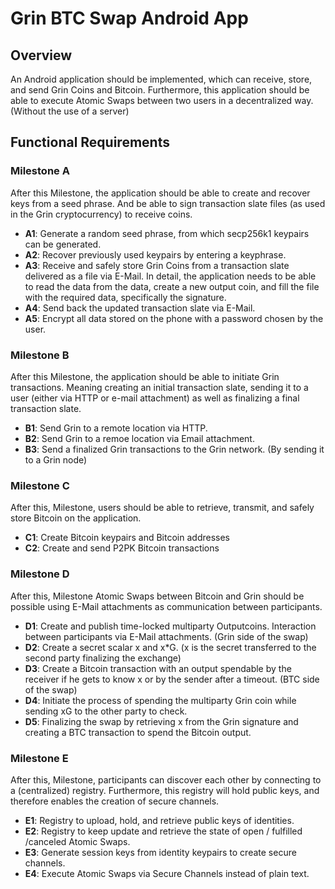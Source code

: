 ﻿# Grin BTC Swap Android App

## Overview

An Android application should be implemented, which can receive, store, and send Grin Coins and Bitcoin. Furthermore, this application should be able to execute Atomic Swaps between two users in a decentralized way. (Without the use of a server)

## Functional Requirements
### Milestone A
After this Milestone, the application should be able to create and recover keys from a seed phrase. And be able to sign transaction slate files (as used in the Grin cryptocurrency) to receive coins.

* **A1**: Generate a random seed phrase, from which secp256k1 keypairs can be generated.
* **A2**: Recover previously used keypairs by entering a keyphrase.
* **A3**: Receive and safely store Grin Coins from a transaction slate delivered as a file via E-Mail. In detail, the application needs to be able to read the data from the data, create a new output coin, and fill the file with the required data, specifically the signature.
* **A4**: Send back the updated transaction slate via E-Mail.
* **A5**: Encrypt all data stored on the phone with a password chosen by the user.
### Milestone B
After this Milestone, the application should be able to initiate Grin transactions. Meaning creating an initial transaction slate, sending it to a user (either via HTTP or e-mail attachment) as well as finalizing a final transaction slate.

* **B1**: Send Grin to a remote location via HTTP.
* **B2**: Send Grin to a remoe location via Email attachment.
* **B3**: Send a finalized Grin transactions to the Grin network. (By sending it to a Grin node)
### Milestone C
After this, Milestone, users should be able to retrieve, transmit, and safely store Bitcoin on the application.

* **C1**: Create Bitcoin keypairs and Bitcoin addresses
* **C2**: Create and send P2PK Bitcoin transactions
### Milestone D
After this, Milestone Atomic Swaps between Bitcoin and Grin should be possible using E-Mail attachments as communication between participants.

* **D1**: Create and publish time-locked multiparty Outputcoins. Interaction between participants via E-Mail attachments. (Grin side of the swap)
* **D2**: Create a secret scalar x and x*G. (x is the secret transferred to the second party finalizing the exchange)
* **D3**: Create a Bitcoin transaction with an output spendable by the receiver if he gets to know x or by the sender after a timeout. (BTC side of the swap)
* **D4**: Initiate the process of spending the multiparty Grin coin while sending xG to the other party to check.
* **D5**: Finalizing the swap by retrieving x from the Grin signature and creating a BTC transaction to spend the Bitcoin output.
### Milestone E
After this, Milestone, participants can discover each other by connecting to a (centralized) registry. Furthermore, this registry will hold public keys, and therefore enables the creation of secure channels.

* **E1**: Registry to upload, hold, and retrieve public keys of identities.
* **E2**: Registry to keep update and retrieve the state of open / fulfilled /canceled Atomic Swaps.
* **E3**: Generate session keys from identity keypairs to create secure channels.
* **E4**: Execute Atomic Swaps via Secure Channels instead of plain text.
